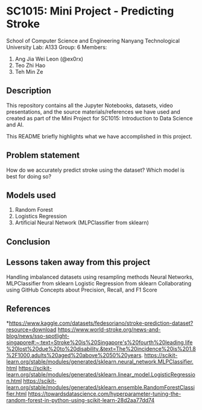 # SC1015: Mini Project - Predicting Stroke
School of Computer Science and Engineering
Nanyang Technological University
Lab: A133
Group: 6
Members:
  1. Ang Jia Wei Leon (@ex0rx)
  2. Teo Zhi Hao
  3. Teh Min Ze
## Description
This repository contains all the Jupyter Notebooks, datasets, video presentations, and the source materials/references we have used and created as part of the Mini Project for SC1015: Introduction to Data Science and AI.

This README briefly highlights what we have accomplished in this project.
## Problem statement
How do we accurately predict stroke using the dataset? Which model is best for doing so?
## Models used
  1. Random Forest
  2. Logistics Regression
  3. Artificial Neural Network (MLPClassifier from sklearn)
## Conclusion

## Lessons taken away from this project
Handling imbalanced datasets using resampling methods
Neural Networks, MLPClassifier from sklearn
Logistic Regression from sklearn
Collaborating using GitHub
Concepts about Precision, Recall, and F1 Score

## References
*https://www.kaggle.com/datasets/fedesoriano/stroke-prediction-dataset?resource=download
https://www.world-stroke.org/news-and-blog/news/sso-spotlight-singapore#:~:text=Stroke%20is%20Singapore's%20fourth%20leading,life%20lost%20due%20to%20disability.&text=The%20incidence%20is%201.8%2F1000,adults%20aged%20above%2050%20years.
https://scikit-learn.org/stable/modules/generated/sklearn.neural_network.MLPClassifier.html
https://scikit-learn.org/stable/modules/generated/sklearn.linear_model.LogisticRegression.html
https://scikit-learn.org/stable/modules/generated/sklearn.ensemble.RandomForestClassifier.html
https://towardsdatascience.com/hyperparameter-tuning-the-random-forest-in-python-using-scikit-learn-28d2aa77dd74


